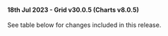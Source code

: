 #### 18th Jul 2023 - Grid v30.0.5 (Charts v8.0.5)

See table below for changes included in this release.

